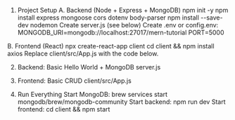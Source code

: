 1. Project Setup
A. Backend (Node + Express + MongoDB)
npm init -y
npm install express mongoose cors dotenv body-parser
npm install --save-dev nodemon
Create server.js (see below)
Create .env or config.env:
MONGODB_URI=mongodb://localhost:27017/mern-tutorial
PORT=5000

B. Frontend (React)
npx create-react-app client
cd client && npm install axios
Replace client/src/App.js with the code below.

2. Backend: Basic Hello World + MongoDB
server.js

3. Frontend: Basic CRUD
client/src/App.js

4. Run Everything
Start MongoDB: brew services start mongodb/brew/mongodb-community
Start backend: npm run dev
Start frontend: cd client && npm start